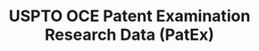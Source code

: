 ---
bigquery: https://console.cloud.google.com/bigquery?p=patents-public-data&d=uspto_oce_pair&page=dataset
citation: 'Graham, S. Marco, A., and Miller, A. (2015). “The USPTO Patent Examination
  Research Dataset: A Window on the Process of Patent Examination.”'
contributors: Graham, S. Marco, A., Miller, A.
cost: None
description: The latest version of PatEx (referred to below as the 2020 release) contains
  detailed information on nearly 11.9 million publicly-viewable provisional and non-provisional
  patent applications to the USPTO and over 4.6 million Patent Cooperation Treaty
  (PCT) applications. It is based on data that OCE downloaded from the Patent Examination
  Data System (PEDS) in April, 2021. The PEDS data are sourced from Public PAIR. The
  first time that OCE used PEDS as the basis of PatEx was for the 2019 release. We
  took the PEDS data and organized it into the familiar PatEx data files, which are
  based on the organization of the Public PAIR portal. The data files include information
  on each application’s characteristics, prosecution history, continuation history,
  claims of foreign priority, patent term adjustment history, publication history,
  and correspondence address information.
documentation: 'For the 2019 and later releases, new technical documentation is available
  https://www.uspto.gov/sites/default/files/documents/PatEx-2019-Technical-Doc.pdf


  A document describing the 2014-2017 data sets is available and can be cited as:
  Graham, Stuart J.H. and Marco, Alan C. and Miller, Richard, The USPTO Patent Examination
  Research Dataset: A Window on the Process of Patent Examination (November 30, 2015).
  Available at SSRN: https://ssrn.com/abstract=2702637.'
last_edit: Mon, 04 Apr 2022 19:06:22 GMT
location: https://www.uspto.gov/ip-policy/economic-research/research-datasets/patent-examination-research-dataset-public-pair
maintained_by: EconomicsData@uspto.gov
related_publications: https://ssrn.com/abstract=29956744, https://ssrn.com/abstract=2702637
schema_fields: '[''event_description'', ''continuation_type'', ''application_type'',
  ''inventor_region_code'', ''file_location_date'', ''appl_status_code'', ''application_number'',
  ''examiner_name_first'', ''application_number_pair'', ''examiner_name_last'', ''examiner_art_unit'',
  ''customer_number'', ''correspondence_name_line_2'', ''status_description'', ''abandon_date'',
  ''inventor_name_last'', ''earliest_pgpub_number'', ''inventor_country_code'', ''correspondence_street_line_2'',
  ''correspondence_country_name'', ''patent_issue_date'', ''correspondence_city'',
  ''correspondence_postal_code'', ''parent_country_code'', ''invention_subject_matter'',
  ''appl_status_date'', ''small_entity_indicator'', ''aia_first_to_file'', ''status_code'',
  ''filing_date'', ''confirm_number'', ''sequence_number'', ''inventor_country_name'',
  ''parent_filing_date'', ''correspondence_country_code'', ''uspc_class'', ''inventor_rank'',
  ''child_application_number'', ''foreign_parent_id'', ''inventor_name_middle'', ''inventor_name_first'',
  ''inventor_address_type'', ''disposal_type'', ''correspondence_region_code'', ''recorded_date'',
  ''wipo_pub_number'', ''parent_country'', ''atty_docket_number'', ''patent_number'',
  ''correspondence_name_line_1'', ''examiner_name_middle'', ''examiner_id'', ''file_location'',
  ''earliest_pgpub_date'', ''uspc_subclass'', ''invention_title'', ''parent_application_number'',
  ''event_code'', ''wipo_pub_date'', ''child_filing_date'', ''foreign_parent_date'',
  ''correspondence_street_line_1'', ''correspondence_region_name'']'
shortname: patex
tags:
- patents
- legal
- history
terms_of_use: 'USPTO’s online databases are not designed or intended to be a source
  for bulk downloads of USPTO data when accessed through the website’s interfaces.
  Individuals, companies, IP addresses, or blocks of IP addresses who, in effect,
  deny or decrease service by generating unusually high numbers of database accesses
  (searches, pages, or hits), whether generated manually or in an automated fashion,
  may be denied access to USPTO servers without notice.


  Bulk data products may be separately obtained from the USPTO, either for free or
  at the cost of dissemination. For details, see information on Electronic Bulk Data
  Products: https://www.uspto.gov/learning-and-resources/electronic-bulk-data-products'
title: USPTO OCE Patent Examination Research Data (PatEx)
uuid: 4342caa7-23af-420c-b2f6-6088f133df6a
---